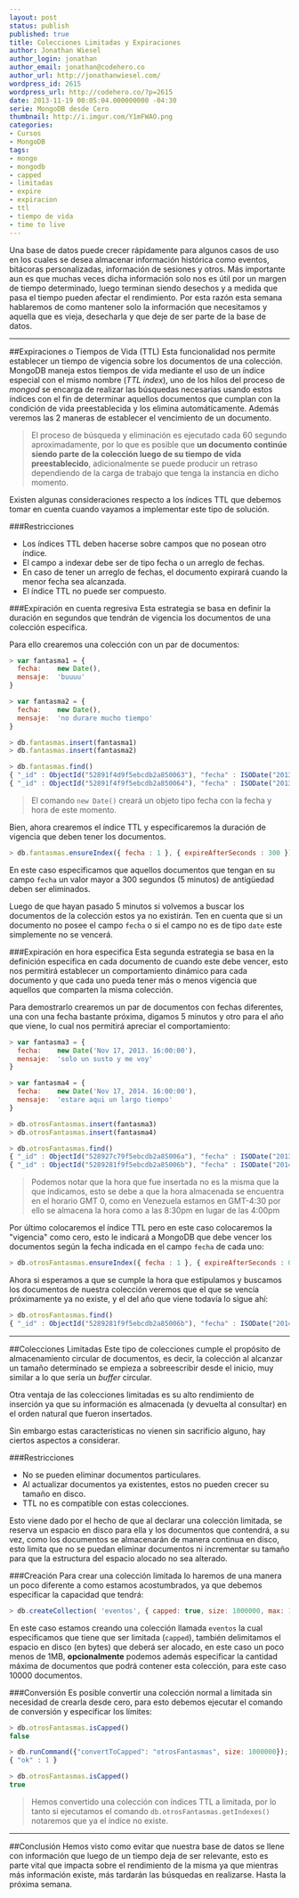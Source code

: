 ```yaml
---
layout: post
status: publish
published: true
title: Colecciones Limitadas y Expiraciones
author: Jonathan Wiesel
author_login: jonathan
author_email: jonathan@codehero.co
author_url: http://jonathanwiesel.com/
wordpress_id: 2615
wordpress_url: http://codehero.co/?p=2615
date: 2013-11-19 00:05:04.000000000 -04:30
serie: MongoDB desde Cero
thumbnail: http://i.imgur.com/Y1mFWAO.png
categories:
- Cursos
- MongoDB
tags:
- mongo
- mongodb
- capped
- limitadas
- expire
- expiracion
- ttl
- tiempo de vida
- time to live
---
```

Una base de datos puede crecer rápidamente para algunos casos de uso en los cuales se desea almacenar información histórica como eventos, bitácoras personalizadas, información de sesiones y otros. Más importante aun es que muchas veces dicha información solo nos es útil por un margen de tiempo determinado, luego terminan siendo desechos y a medida que pasa el tiempo pueden afectar el rendimiento. Por esta razón esta semana hablaremos de como mantener solo la información que necesitamos y aquella que es vieja, desecharla y que deje de ser parte de la base de datos.
***
##Expiraciones o Tiempos de Vida (TTL)
Esta funcionalidad nos permite establecer un tiempo de vigencia sobre los documentos de  una colección. MongoDB maneja estos tiempos de vida mediante el uso de un índice especial con el mismo nombre (*TTL index*), uno de los hilos del proceso de *mongod* se encarga de realizar las búsquedas necesarias usando estos índices con el fin de determinar aquellos documentos que cumplan con la condición de vida preestablecida y los elimina automáticamente. Además veremos las 2 maneras de establecer el vencimiento de un documento.

> El proceso de búsqueda y eliminación es ejecutado cada 60 segundo aproximadamente, por lo que es posible que **un documento continúe siendo parte de la colección luego de su tiempo de vida preestablecido**, adicionalmente se puede producir un retraso dependiendo de la carga de trabajo que tenga la instancia en dicho momento.

Existen algunas consideraciones respecto a los índices TTL que debemos tomar en cuenta cuando vayamos a implementar este tipo de solución.

###Restricciones
* Los índices TTL deben hacerse sobre campos que no posean otro índice.
* El campo a indexar debe ser de tipo fecha o un arreglo de fechas.
* En caso de tener un arreglo de fechas, el documento expirará cuando la menor fecha sea alcanzada.
* El índice TTL no puede ser compuesto.

###Expiración en cuenta regresiva
Esta estrategia se basa en definir la duración en segundos que tendrán de vigencia los documentos de una colección especifica.

Para ello crearemos una colección con un par de documentos:

```js
> var fantasma1 = {
  fecha:    new Date(),
  mensaje:  'buuuu'
}

> var fantasma2 = {
  fecha:    new Date(),
  mensaje:  'no durare mucho tiempo'
}

> db.fantasmas.insert(fantasma1)
> db.fantasmas.insert(fantasma2)

> db.fantasmas.find()
{ "_id" : ObjectId("52891f4d9f5ebcdb2a850063"), "fecha" : ISODate("2013-11-17T19:55:46.097Z"), "mensaje" : "buuuu" }
{ "_id" : ObjectId("52891f4f9f5ebcdb2a850064"), "fecha" : ISODate("2013-11-17T19:55:50.721Z"), "mensaje" : "no durare mucho tiempo" }
```

> El comando `new Date()` creará un objeto tipo fecha con la fecha y hora de este momento.

Bien, ahora crearemos el índice TTL y especificaremos la duración de vigencia que deben tener los documentos.

```js
> db.fantasmas.ensureIndex({ fecha : 1 }, { expireAfterSeconds : 300 })
```

En este caso especificamos que aquellos documentos que tengan en su campo `fecha` un valor mayor a 300 segundos (5 minutos) de antigüedad deben ser eliminados.

Luego de que hayan pasado 5 minutos si volvemos a buscar los documentos de la colección estos ya no existirán. Ten en cuenta que si un documento no posee el campo `fecha` o si el campo no es de tipo `date` este simplemente no se vencerá.

###Expiración en hora especifica
Esta segunda estrategia se basa en la definición especifica en cada documento de cuando este debe vencer, esto nos permitirá establecer un comportamiento dinámico para cada documento y que cada uno pueda tener más o menos vigencia que aquellos que comparten la misma colección.

Para demostrarlo crearemos un par de documentos con fechas diferentes, una con una fecha bastante próxima, digamos 5 minutos y otro para el año que viene, lo cual nos permitirá apreciar el comportamiento:

```js
> var fantasma3 = {
  fecha:    new Date('Nov 17, 2013. 16:00:00'),
  mensaje:  'solo un susto y me voy'
}

> var fantasma4 = {
  fecha:    new Date('Nov 17, 2014. 16:00:00'),
  mensaje:  'estare aqui un largo tiempo'
}

> db.otrosFantasmas.insert(fantasma3)
> db.otrosFantasmas.insert(fantasma4)

> db.otrosFantasmas.find()
{ "_id" : ObjectId("528927c79f5ebcdb2a85006a"), "fecha" : ISODate("2013-11-17T20:30:00Z"), "mensaje" : "solo un susto y me voy" }
{ "_id" : ObjectId("5289281f9f5ebcdb2a85006b"), "fecha" : ISODate("2014-11-17T20:30:00Z"), "mensaje" : "estare aqui un largo tiempo" }
```

> Podemos notar que la hora que fue insertada no es la misma que la que indicamos, esto se debe a que la hora almacenada se encuentra en el horario GMT 0, como en Venezuela estamos en GMT-4:30 por ello se almacena la hora como a las 8:30pm en lugar de las 4:00pm

Por último colocaremos el índice TTL pero en este caso colocaremos la "vigencia" como cero, esto le indicará a MongoDB que debe vencer los documentos según la fecha indicada en el campo `fecha` de cada uno:

```js
> db.otrosFantasmas.ensureIndex({ fecha : 1 }, { expireAfterSeconds : 0 })
```

Ahora si esperamos a que se cumple la hora que estipulamos y buscamos los documentos de nuestra colección veremos que el que se vencía próximamente ya no existe, y el del año que viene todavía lo sigue ahí:

```js
> db.otrosFantasmas.find()
{ "_id" : ObjectId("5289281f9f5ebcdb2a85006b"), "fecha" : ISODate("2014-11-17T20:30:00Z"), "mensaje" : "estare aqui un largo tiempo" }
```
***
##Colecciones Limitadas
Este tipo de colecciones cumple el propósito de almacenamiento circular de documentos, es decir, la colección al alcanzar un tamaño determinado se empieza a sobreescribir desde el inicio, muy similar a lo que sería un *buffer* circular.

Otra ventaja de las colecciones limitadas es su alto rendimiento de inserción ya que su información es almacenada (y devuelta al consultar) en el orden natural que fueron insertados.

Sin embargo estas características no vienen sin sacrificio alguno, hay ciertos aspectos a considerar.

###Restricciones
* No se pueden eliminar documentos particulares.
* Al actualizar documentos ya existentes, estos no pueden crecer su tamaño en disco.
* TTL no es compatible con estas colecciones.

Esto viene dado por el hecho de que al declarar una colección limitada, se reserva un espacio en disco para ella y los documentos que contendrá, a su vez, como los documentos se almacenarán de manera continua en disco, esto limita que no se puedan eliminar documentos ni incrementar su tamaño para que la estructura del espacio alocado no sea alterado.

###Creación
Para crear una colección limitada lo haremos de una manera un poco diferente a como estamos acostumbrados, ya que debemos especificar la capacidad que tendrá:

```js
> db.createCollection( 'eventos', { capped: true, size: 1000000, max: 10000 } )
```

En este caso estamos creando una colección llamada `eventos` la cual especificamos que tiene que ser limitada (`capped`), también delimitamos el espacio en disco (en bytes) que deberá ser alocado, en este caso un poco menos de 1MB, **opcionalmente** podemos además especificar la cantidad máxima de documentos que podrá contener esta colección, para este caso 10000 documentos.

###Conversión
Es posible convertir una colección normal a limitada sin necesidad de crearla desde cero, para esto debemos ejecutar el comando de conversión y especificar los límites:

```js
> db.otrosFantasmas.isCapped()
false

> db.runCommand({"convertToCapped": "otrosFantasmas", size: 1000000});
{ "ok" : 1 }

> db.otrosFantasmas.isCapped()
true
```

> Hemos convertido una colección con índices TTL a limitada, por lo tanto si ejecutamos el comando `db.otrosFantasmas.getIndexes()` notaremos que ya el índice no existe.

***
##Conclusión
Hemos visto como evitar que nuestra base de datos se llene con información que luego de un tiempo deja de ser relevante, esto es parte vital que impacta sobre el rendimiento de la misma ya que mientras más información existe, más tardarán las búsquedas en realizarse. Hasta la próxima semana.
